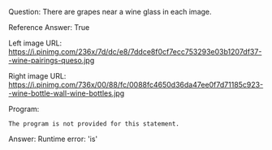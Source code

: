 Question: There are grapes near a wine glass in each image.

Reference Answer: True

Left image URL: https://i.pinimg.com/236x/7d/dc/e8/7ddce8f0cf7ecc753293e03b1207df37--wine-pairings-queso.jpg

Right image URL: https://i.pinimg.com/736x/00/88/fc/0088fc4650d36da47ee0f7d71185c923--wine-bottle-wall-wine-bottles.jpg

Program:

```
The program is not provided for this statement.
```
Answer: Runtime error: 'is'

